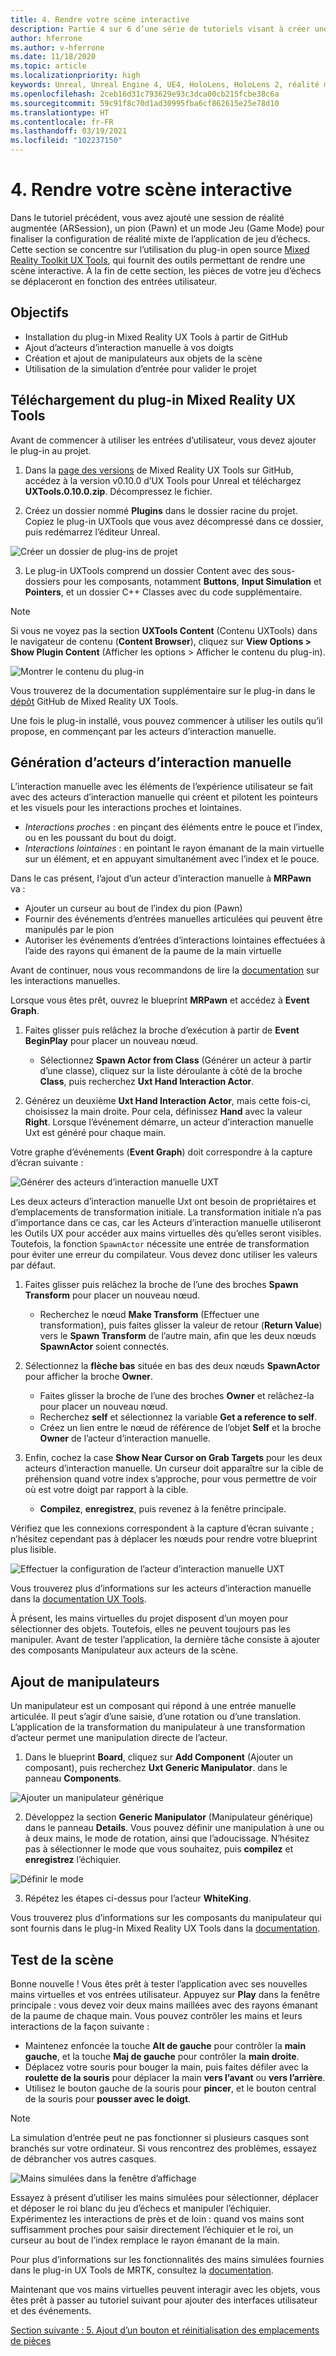 ```yaml
---
title: 4. Rendre votre scène interactive
description: Partie 4 sur 6 d’une série de tutoriels visant à créer une application de jeu d’échecs simple avec Unreal Engine 4 et le plug-in Mixed Reality Toolkit UX Tools
author: hferrone
ms.author: v-hferrone
ms.date: 11/18/2020
ms.topic: article
ms.localizationpriority: high
keywords: Unreal, Unreal Engine 4, UE4, HoloLens, HoloLens 2, réalité mixte, tutoriel, bien démarrer, mrtk, uxt, UX Tools, documentation, casque de réalité mixte, casque windows mixed reality, casque de réalité virtuelle
ms.openlocfilehash: 2ceb16d31c793629e93c3dca00cb215fcbe38c6a
ms.sourcegitcommit: 59c91f8c70d1ad30995fba6cf862615e25e78d10
ms.translationtype: HT
ms.contentlocale: fr-FR
ms.lasthandoff: 03/19/2021
ms.locfileid: "102237150"
---
```

# <a name="4-making-your-scene-interactive"></a>4. Rendre votre scène interactive

Dans le tutoriel précédent, vous avez ajouté une session de réalité augmentée (ARSession), un pion (Pawn) et un mode Jeu (Game Mode) pour finaliser la configuration de réalité mixte de l’application de jeu d’échecs. Cette section se concentre sur l’utilisation du plug-in open source [Mixed Reality Toolkit UX Tools](https://github.com/microsoft/MixedReality-UXTools-Unreal), qui fournit des outils permettant de rendre une scène interactive. À la fin de cette section, les pièces de votre jeu d’échecs se déplaceront en fonction des entrées utilisateur.

## <a name="objectives"></a>Objectifs

* Installation du plug-in Mixed Reality UX Tools à partir de GitHub
* Ajout d’acteurs d’interaction manuelle à vos doigts
* Création et ajout de manipulateurs aux objets de la scène
* Utilisation de la simulation d’entrée pour valider le projet

## <a name="downloading-the-mixed-reality-ux-tools-plugin"></a>Téléchargement du plug-in Mixed Reality UX Tools
Avant de commencer à utiliser les entrées d’utilisateur, vous devez ajouter le plug-in au projet.

1. Dans la [page des versions](https://github.com/microsoft/MixedReality-UXTools-Unreal/releases) de Mixed Reality UX Tools sur GitHub, accédez à la version v0.10.0 d’UX Tools pour Unreal et téléchargez **UXTools.0.10.0.zip**. Décompressez le fichier.

2.  Créez un dossier nommé **Plugins** dans le dossier racine du projet. Copiez le plug-in UXTools que vous avez décompressé dans ce dossier, puis redémarrez l’éditeur Unreal.

![Créer un dossier de plug-ins de projet](images/unreal-uxt/4-plugins.PNG)

3.  Le plug-in UXTools comprend un dossier Content avec des sous-dossiers pour les composants, notamment **Buttons**, **Input Simulation** et **Pointers**, et un dossier C++ Classes avec du code supplémentaire.  

> [!NOTE]
> Si vous ne voyez pas la section **UXTools Content** (Contenu UXTools) dans le navigateur de contenu (**Content Browser**), cliquez sur **View Options > Show Plugin Content** (Afficher les options > Afficher le contenu du plug-in).

![Montrer le contenu du plug-in](images/unreal-uxt/4-showplugincontent.PNG)

Vous trouverez de la documentation supplémentaire sur le plug-in dans le [dépôt](https://aka.ms/uxt-unreal) GitHub de Mixed Reality UX Tools.

Une fois le plug-in installé, vous pouvez commencer à utiliser les outils qu’il propose, en commençant par les acteurs d’interaction manuelle.

## <a name="spawning-hand-interaction-actors"></a>Génération d’acteurs d’interaction manuelle

L’interaction manuelle avec les éléments de l’expérience utilisateur se fait avec des acteurs d’interaction manuelle qui créent et pilotent les pointeurs et les visuels pour les interactions proches et lointaines.
- *Interactions proches* : en pinçant des éléments entre le pouce et l’index, ou en les poussant du bout du doigt.
- *Interactions lointaines* : en pointant le rayon émanant de la main virtuelle sur un élément, et en appuyant simultanément avec l’index et le pouce.

Dans le cas présent, l’ajout d’un acteur d’interaction manuelle à **MRPawn** va :
- Ajouter un curseur au bout de l’index du pion (Pawn)
- Fournir des événements d’entrées manuelles articulées qui peuvent être manipulés par le pion
- Autoriser les événements d’entrées d’interactions lointaines effectuées à l’aide des rayons qui émanent de la paume de la main virtuelle

Avant de continuer, nous vous recommandons de lire la [documentation](https://microsoft.github.io/MixedReality-UXTools-Unreal/Docs/HandInteraction.html) sur les interactions manuelles.

Lorsque vous êtes prêt, ouvrez le blueprint **MRPawn** et accédez à **Event Graph**.

1. Faites glisser puis relâchez la broche d’exécution à partir de **Event BeginPlay** pour placer un nouveau nœud.
    * Sélectionnez **Spawn Actor from Class** (Générer un acteur à partir d’une classe), cliquez sur la liste déroulante à côté de la broche **Class**, puis recherchez **Uxt Hand Interaction Actor**.  

2. Générez un deuxième **Uxt Hand Interaction Actor**, mais cette fois-ci, choisissez la main droite. Pour cela, définissez **Hand** avec la valeur **Right**. Lorsque l’événement démarre, un acteur d’interaction manuelle Uxt est généré pour chaque main.

Votre graphe d’événements (**Event Graph**) doit correspondre à la capture d’écran suivante :

![Générer des acteurs d’interaction manuelle UXT](images/unreal-uxt/4-spawnactor.PNG)

Les deux acteurs d’interaction manuelle Uxt ont besoin de propriétaires et d’emplacements de transformation initiale. La transformation initiale n’a pas d’importance dans ce cas, car les Acteurs d’interaction manuelle utiliseront les Outils UX pour accéder aux mains virtuelles dès qu’elles seront visibles. Toutefois, la fonction `SpawnActor` nécessite une entrée de transformation pour éviter une erreur du compilateur. Vous devez donc utiliser les valeurs par défaut.

1. Faites glisser puis relâchez la broche de l’une des broches **Spawn Transform** pour placer un nouveau nœud.
    * Recherchez le nœud **Make Transform** (Effectuer une transformation), puis faites glisser la valeur de retour (**Return Value**) vers le **Spawn Transform** de l’autre main, afin que les deux nœuds **SpawnActor** soient connectés.

2.  Sélectionnez la **flèche bas** située en bas des deux nœuds **SpawnActor** pour afficher la broche **Owner**.    
    * Faites glisser la broche de l’une des broches **Owner** et relâchez-la pour placer un nouveau nœud.
    * Recherchez **self** et sélectionnez la variable **Get a reference to self**.
    * Créez un lien entre le nœud de référence de l’objet **Self** et la broche **Owner** de l’acteur d’interaction manuelle.
3. Enfin, cochez la case **Show Near Cursor on Grab Targets** pour les deux acteurs d’interaction manuelle. Un curseur doit apparaître sur la cible de préhension quand votre index s’approche, pour vous permettre de voir où est votre doigt par rapport à la cible.
    * **Compilez**, **enregistrez**, puis revenez à la fenêtre principale.

Vérifiez que les connexions correspondent à la capture d’écran suivante ; n’hésitez cependant pas à déplacer les nœuds pour rendre votre blueprint plus lisible.

![Effectuer la configuration de l’acteur d’interaction manuelle UXT](images/unreal-uxt/4-fingerptrs.PNG)

Vous trouverez plus d’informations sur les acteurs d’interaction manuelle dans la [documentation UX Tools](https://microsoft.github.io/MixedReality-UXTools-Unreal/Docs/HandInteraction.html).

À présent, les mains virtuelles du projet disposent d’un moyen pour sélectionner des objets. Toutefois, elles ne peuvent toujours pas les manipuler. Avant de tester l’application, la dernière tâche consiste à ajouter des composants Manipulateur aux acteurs de la scène.

## <a name="attaching-manipulators"></a>Ajout de manipulateurs

Un manipulateur est un composant qui répond à une entrée manuelle articulée. Il peut s’agir d’une saisie, d’une rotation ou d’une translation. L’application de la transformation du manipulateur à une transformation d’acteur permet une manipulation directe de l’acteur.

1. Dans le blueprint **Board**, cliquez sur **Add Component** (Ajouter un composant), puis recherchez **Uxt Generic Manipulator**. dans le panneau **Components**.

![Ajouter un manipulateur générique](images/unreal-uxt/4-addmanip.PNG)

2. Développez la section **Generic Manipulator** (Manipulateur générique) dans le panneau **Details**. Vous pouvez définir une manipulation à une ou à deux mains, le mode de rotation, ainsi que l’adoucissage. N’hésitez pas à sélectionner le mode que vous souhaitez, puis **compilez** et **enregistrez** l’échiquier.

![Définir le mode](images/unreal-uxt/4-setrotmode.PNG)

3. Répétez les étapes ci-dessus pour l’acteur **WhiteKing**.

Vous trouverez plus d’informations sur les composants du manipulateur qui sont fournis dans le plug-in Mixed Reality UX Tools dans la [documentation](https://microsoft.github.io/MixedReality-UXTools-Unreal/Docs/Manipulator.html).

## <a name="testing-the-scene"></a>Test de la scène

Bonne nouvelle ! Vous êtes prêt à tester l’application avec ses nouvelles mains virtuelles et vos entrées utilisateur. Appuyez sur **Play** dans la fenêtre principale : vous devez voir deux mains maillées avec des rayons émanant de la paume de chaque main. Vous pouvez contrôler les mains et leurs interactions de la façon suivante :
- Maintenez enfoncée la touche **Alt de gauche** pour contrôler la **main gauche**, et la touche **Maj de gauche** pour contrôler la **main droite**.
- Déplacez votre souris pour bouger la main, puis faites défiler avec la **roulette de la souris** pour déplacer la main **vers l’avant** ou **vers l’arrière**.
- Utilisez le bouton gauche de la souris pour **pincer**, et le bouton central de la souris pour **pousser avec le doigt**.

> [!NOTE]
> La simulation d’entrée peut ne pas fonctionner si plusieurs casques sont branchés sur votre ordinateur. Si vous rencontrez des problèmes, essayez de débrancher vos autres casques.

![Mains simulées dans la fenêtre d’affichage](images/unreal-uxt/4-handsim.PNG)

Essayez à présent d’utiliser les mains simulées pour sélectionner, déplacer et déposer le roi blanc du jeu d’échecs et manipuler l’échiquier. Expérimentez les interactions de près et de loin : quand vos mains sont suffisamment proches pour saisir directement l’échiquier et le roi, un curseur au bout de l’index remplace le rayon émanant de la main.

Pour plus d’informations sur les fonctionnalités des mains simulées fournies dans le plug-in UX Tools de MRTK, consultez la [documentation](https://microsoft.github.io/MixedReality-UXTools-Unreal/Docs/InputSimulation.html).

Maintenant que vos mains virtuelles peuvent interagir avec les objets, vous êtes prêt à passer au tutoriel suivant pour ajouter des interfaces utilisateur et des événements.

[Section suivante : 5. Ajout d’un bouton et réinitialisation des emplacements de pièces](unreal-uxt-ch5.md)
